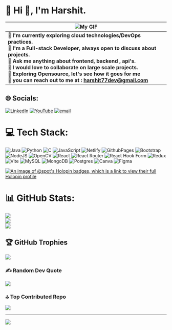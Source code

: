 # 💫 Hi 👋, I'm Harshit.

| ![My GIF](https://i.giphy.com/media/v1.Y2lkPTc5MGI3NjExMGk1ZWRzZ2o1MjZ5bWxveXFza3YwaTMzZmhzN3lucWZ1d2x4MG1zbCZlcD12MV9pbnRlcm5hbF9naWZfYnlfaWQmY3Q9Zw/UcK7JalnjCz0k/giphy.gif) | 
|---| 
| **💫 I'm currently exploring cloud technologies/DevOps practices.<br>💫 I'm a Full-stack Developer, always open to discuss about projects.<br>💫 Ask me anything about frontend, backend , api's.<br>💫 I would love to collaborate on large scale projects.<br>💫 Exploring Opensource, let's see how it goes for me<br>💫 you can reach out to me at : [harshit77dev@gmail.com](harshit77dev@gmail.com)** |
## 🌐 Socials:
[![LinkedIn](https://img.shields.io/badge/LinkedIn-%230077B5.svg?logo=linkedin&logoColor=white)](https://linkedin.com/in/https://www.linkedin.com/in/harshit-rawat-0a6944274/) [![YouTube](https://img.shields.io/badge/YouTube-%23FF0000.svg?logo=YouTube&logoColor=white)](https://youtube.com/@https://www.youtube.com/@harshitrawat180) [![email](https://img.shields.io/badge/Email-D14836?logo=gmail&logoColor=white)](mailto:harshit77dev@gmail.com) 

# 💻 Tech Stack:
![Java](https://img.shields.io/badge/java-%23ED8B00.svg?style=for-the-badge&logo=openjdk&logoColor=white) ![Python](https://img.shields.io/badge/python-3670A0?style=for-the-badge&logo=python&logoColor=ffdd54) ![C](https://img.shields.io/badge/c-%2300599C.svg?style=for-the-badge&logo=c&logoColor=white) ![JavaScript](https://img.shields.io/badge/javascript-%23323330.svg?style=for-the-badge&logo=javascript&logoColor=%23F7DF1E) ![Netlify](https://img.shields.io/badge/netlify-%23000000.svg?style=for-the-badge&logo=netlify&logoColor=#00C7B7) ![GithubPages](https://img.shields.io/badge/github%20pages-121013?style=for-the-badge&logo=github&logoColor=white) ![Bootstrap](https://img.shields.io/badge/bootstrap-%238511FA.svg?style=for-the-badge&logo=bootstrap&logoColor=white) ![NodeJS](https://img.shields.io/badge/node.js-6DA55F?style=for-the-badge&logo=node.js&logoColor=white) ![OpenCV](https://img.shields.io/badge/opencv-%23white.svg?style=for-the-badge&logo=opencv&logoColor=white) ![React](https://img.shields.io/badge/react-%2320232a.svg?style=for-the-badge&logo=react&logoColor=%2361DAFB) ![React Router](https://img.shields.io/badge/React_Router-CA4245?style=for-the-badge&logo=react-router&logoColor=white) ![React Hook Form](https://img.shields.io/badge/React%20Hook%20Form-%23EC5990.svg?style=for-the-badge&logo=reacthookform&logoColor=white) ![Redux](https://img.shields.io/badge/redux-%23593d88.svg?style=for-the-badge&logo=redux&logoColor=white) ![Vite](https://img.shields.io/badge/vite-%23646CFF.svg?style=for-the-badge&logo=vite&logoColor=white) ![MySQL](https://img.shields.io/badge/mysql-%2300000f.svg?style=for-the-badge&logo=mysql&logoColor=white) ![MongoDB](https://img.shields.io/badge/MongoDB-%234ea94b.svg?style=for-the-badge&logo=mongodb&logoColor=white) ![Postgres](https://img.shields.io/badge/postgres-%23316192.svg?style=for-the-badge&logo=postgresql&logoColor=white) ![Canva](https://img.shields.io/badge/Canva-%2300C4CC.svg?style=for-the-badge&logo=Canva&logoColor=white) ![Figma](https://img.shields.io/badge/figma-%23F24E1E.svg?style=for-the-badge&logo=figma&logoColor=white)

[![An image of @spot's Holopin badges, which is a link to view their full Holopin profile](https://holopin.me/spot)](https://holopin.io/@spot)


# 📊 GitHub Stats:
![](https://github-readme-stats.vercel.app/api?username=harshitrwt&theme=monokai&hide_border=false&include_all_commits=false&count_private=false)<br/>
![](https://github-readme-streak-stats.herokuapp.com/?user=harshitrwt&theme=monokai&hide_border=false)<br/>
![](https://github-readme-stats.vercel.app/api/top-langs/?username=itsharshitrwt&theme=monokai&hide_border=false&include_all_commits=false&count_private=false&layout=compact)

## 🏆 GitHub Trophies
![](https://github-profile-trophy.vercel.app/?username=harshitrwt&theme=monokai&no-frame=true&no-bg=true&margin-w=4)

### ✍️ Random Dev Quote
![](https://quotes-github-readme.vercel.app/api?type=horizontal&theme=tokyonight)

### 🔝 Top Contributed Repo
![](https://github-contributor-stats.vercel.app/api?username=harshitrwt&limit=5&theme=onedark&combine_all_yearly_contributions=true)

---
[![](https://visitcount.itsvg.in/api?id=itsharshitrwt&icon=9&color=0)](https://visitcount.itsvg.in)


<!-- Proudly created with GPRM ( https://gprm.itsvg.in ) -->
<!-- Proudly created with GPRM ( https://gprm.itsvg.in ) -->
